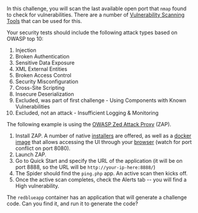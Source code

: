 In this challenge, you will scan the last available open port that `nmap` found to check for vulnerabilities.  There are a number of [Vulnerability Scanning Tools](https://owasp.org/www-community/Vulnerability_Scanning_Tools) that can be used for this. 

Your security tests should include the following attack types based on OWASP top 10:

1. Injection
2. Broken Authentication
3. Sensitive Data Exposure
4. XML External Entities
5. Broken Access Control
6. Security Misconfiguration
7. Cross-Site Scripting
8. Insecure Deserialization
9. Excluded, was part of first challenge - Using Components with Known Vulnerabilities
10. Excluded, not an attack - Insufficient Logging & Monitoring

The following example is using the [OWASP Zed Attack Proxy](https://owasp.org/www-project-zap/) (ZAP). 

1.  Install ZAP.  A number of native [installers](https://www.zaproxy.org/download/) are offered, as well as a [docker image](https://www.zaproxy.org/docs/docker/) that allows accessing the UI through your [browser](https://www.zaproxy.org/docs/docker/webswing/) (watch for port conflict on port 8080).
2.  Launch ZAP.
3.  Go to Quick Start and specify the URL of the application (it will be on port 8888, so the URL will be `http://your-ip-here:8888/`)
4.  The Spider should find the `ping.php` app.  An active scan then kicks off.
5.  Once the active scan completes, check the Alerts tab -- you will find a High vulnerability.

The `redblueapp` container has an application that will generate a challenge code.  Can you find it, and run it to generate the code?